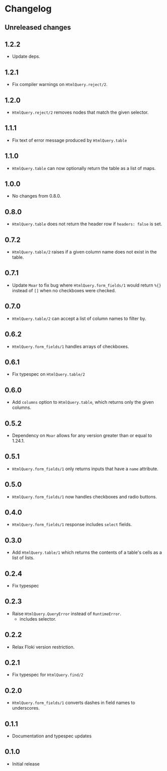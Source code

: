 # Changelog

## Unreleased changes

## 1.2.2

- Update deps.

## 1.2.1

- Fix compiler warnings on `HtmlQuery.reject/2`.

## 1.2.0

- `HtmlQuery.reject/2` removes nodes that match the given selector.

## 1.1.1

- Fix text of error message produced by `HtmlQuery.table`

## 1.1.0

- `HtmlQuery.table` can now optionally return the table as a list of maps.

## 1.0.0

- No changes from 0.8.0.

## 0.8.0

- `HtmlQuery.table` does not return the header row if `headers: false` is set.

## 0.7.2

- `HtmlQuery.table/2` raises if a given column name does not exist in the table.

## 0.7.1

- Update `Moar` to fix bug where `HtmlQuery.form_fields/1` would return `%{}` instead of `[]` when no checkboxes
  were checked.

## 0.7.0

- `HtmlQuery.table/2` can accept a list of column names to filter by.

## 0.6.2

- `HtmlQuery.form_fields/1` handles arrays of checkboxes.

## 0.6.1

- Fix typespec on `HtmlQuery.table/2`

## 0.6.0

- Add `columns` option to `HtmlQuery.table`, which returns only the given columns.

## 0.5.2

- Dependency on `Moar` allows for any version greater than or equal to 1.24.1.

## 0.5.1

- `HtmlQuery.form_fields/1` only returns inputs that have a `name` attribute.

## 0.5.0

- `HtmlQuery.form_fields/1` now handles checkboxes and radio buttons.

## 0.4.0

- `HtmlQuery.form_fields/1` response includes `select` fields.

## 0.3.0

- Add `HtmlQuery.table/1` which returns the contents of a table's cells as a list of lists.

## 0.2.4

- Fix typespec

## 0.2.3

- Raise `HtmlQuery.QueryError` instead of `RuntimeError`.
  - includes selector.

## 0.2.2

- Relax Floki version restriction.

## 0.2.1

- Fix typespec for `HtmlQuery.find/2`

## 0.2.0

- `HtmlQuery.form_fields/1` converts dashes in field names to underscores.

## 0.1.1

- Documentation and typespec updates

## 0.1.0

- Initial release
